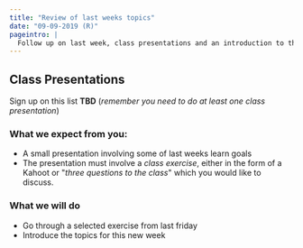 ```yaml
---
title: "Review of last weeks topics"
date: "09-09-2019 (R)"
pageintro: |
  Follow up on last week, class presentations and an introduction to this week
---
```


## Class Presentations
Sign up on this list **TBD** (*remember you need to do at least one class presentation*)
### What we expect from you:
- A small presentation involving some of last weeks learn goals
- The presentation must involve a *class exercise*, either in the form of a Kahoot or 
"*three questions to the class*" which you would like to discuss. 

### What we will do
- Go through a selected exercise from last friday
- Introduce the topics for this new week